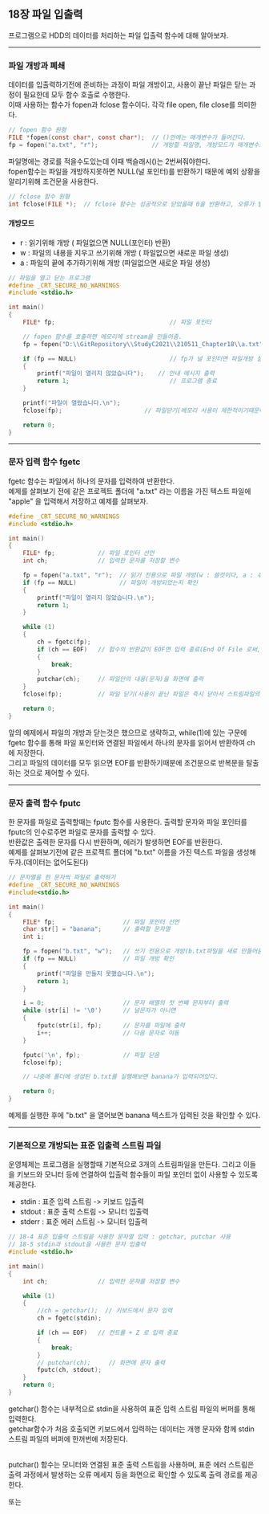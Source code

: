 ## 18장 파일 입출력
프로그램으로 HDD의 데이터를 처리하는 파일 입출력 함수에 대해 알아보자.

---------------------------------------------------------------------------

### 파일 개방과 폐쇄
데이터를 입출력하기전에 준비하는 과정이 파일 개방이고, 사용이 끝난 파일은 닫는 과정이 필요한데 모두 함수 호출로 수행한다.<br>
이때 사용하는 함수가 fopen과 fclose 함수이다. 각각 file open, file close를 의미한다.
```C
// fopen 함수 원형
FILE *fopen(const char*, const char*);  // ()안에는 매개변수가 들어간다.
fp = fopen("a.txt", "r");               // 개방할 파일명, 개방모드가 매개변수로 들어간다.
```
파일명에는 경로를 적을수도있는데 이때 백슬래시(\)는 2번써줘야한다.<br>
fopen함수는 파일을 개방하지못하면 NULL(널 포인터)를 반환하기 때문에 예외 상황을 알리기위해 조건문을 사용한다.
```C
// fclose 함수 원형
int fclose(FILE *);  // fclose 함수는 성공적으로 닫았을때 0을 반환하고, 오류가 발생하면 EOF(End Of File)을 반환한다.
```


#### 개방모드
- r : 읽기위해 개방 ( 파일없으면 NULL(포인터) 반환) <br>
- w : 파일의 내용을 지우고 쓰기위해 개방 ( 파일없으면 새로운 파일 생성) <br>
- a : 파일의 끝에 추가하기위해 개방 (파일없으면 새로운 파일 생성) <br>

```C
// 파일을 열고 닫는 프로그램
#define _CRT_SECURE_NO_WARNINGS
#include <stdio.h>

int main() 
{
	FILE* fp;                                // 파일 포인터

	// fopen 함수를 호출하면 메모리에 stream을 만들어줌.
	fp = fopen("D:\\GitRepository\\StudyC2021\\210511_Chapter18\\a.txt", "r");  // a.txt파일을 읽기 전용으로 개방

	if (fp == NULL)                          // fp가 널 포인터면 파일개방 실패
	{
		printf("파일이 열리지 않았습니다");    // 안내 메시지 출력
		return 1;                            // 프로그램 종료
	}

	printf("파일이 열렸습니다.\n");  
	fclose(fp);                       // 파일닫기(메모리 사용이 제한적이기때문에 작업이끝나면 닫는습관이 필요함)

	return 0;
}
```

---------------------------------------------------------------------------


### 문자 입력 함수 fgetc
fgetc 함수는 파일에서 하나의 문자를 입력하여 반환한다. <br>
예제를 살펴보기 전에 같은 프로젝트 폴더에 "a.txt" 라는 이름을 가진 텍스트 파일에 "apple" 을 입력해서 저장하고 예제를 살펴보자.
```C
#define _CRT_SECURE_NO_WARNINGS
#include <stdio.h>

int main() 
{
	FILE* fp;            // 파일 포인터 선언
	int ch;              // 입력한 문자를 저장할 변수

	fp = fopen("a.txt", "r");  // 읽기 전용으로 파일 개방(w : 쓸것이다, a : 추가해서 작성할것이다, r : 읽기만할것이다)
	if (fp == NULL)            // 파일이 개방되었는지 확인
	{
		printf("파일이 열리지 않았습니다.\n");
		return 1;
	}

	while (1) 
	{
		ch = fgetc(fp);
		if (ch == EOF)   // 함수의 반환값이 EOF면 입력 종료(End Of File 로써, -1로 자동으로 정의되어있기도함)
		{
			break;
		}
		putchar(ch);     // 파일안의 내용(문자)을 화면에 출력
	}
	fclose(fp);          // 파일 닫기(사용이 끝난 파일은 즉시 닫아서 스트림파일의 데이터를 장치에 기록하는 것이 좋음)

	return 0;
}
```
앞의 예제에서 파일의 개방과 닫는것은 했으므로 생략하고, while(1)에 있는 구문에 fgetc 함수를 통해 파일 포인터와 연결된 파일에서 하나의 문자를 읽어서 반환하여 ch에 저장한다. <br>
그리고 파일의 데이터를 모두 읽으면 EOF를 반환하기때문에 조건문으로 반복문을 탈출하는 것으로 제어할 수 있다.<br>

---------------------------------------------------------------------------

### 문자 출력 함수 fputc
한 문자를 파일로 출력할때는 fputc 함수를 사용한다. 출력할 문자와 파일 포인터를 fputc의 인수로주면 파일로 문자를 출력할 수 있다.<br>
반환값은 출력한 문자를 다시 반환하며, 에러가 발생하면 EOF를 반환한다. <br>
예제를 살펴보기전에 같은 프로젝트 폴더에 "b.txt" 이름을 가진 텍스트 파일을 생성해두자.(데이터는 없어도된다)<br>

```C
// 문자열을 한 문자씩 파일로 출력하기
#define _CRT_SECURE_NO_WARNINGS
#include<stdio.h>

int main()
{
	FILE* fp;                   // 파일 포인터 선언
	char str[] = "banana";      // 출력할 문자열
	int i;

	fp = fopen("b.txt", "w");   // 쓰기 전용으로 개방(b.txt파일을 새로 만들어줌)
	if (fp == NULL)             // 파일 개방 확인
	{
		printf("파일을 만들지 못했습니다.\n");
		return 1;
	}

	i = 0;                      // 문자 배열의 첫 번째 문자부터 출력
	while (str[i] != '\0')      // 널문자가 아니면
	{
		fputc(str[i], fp);      // 문자를 파일에 출력
		i++;                    // 다음 문자로 이동
	}

	fputc('\n', fp);            // 파일 닫음
	fclose(fp);

	// 나중에 폴더에 생성된 b.txt를 실행해보면 banana가 입력되어있다.

	return 0;
}
```
예제를 실행한 후에 "b.txt" 을 열어보면 banana 텍스트가 입력된 것을 확인할 수 있다.

---------------------------------------------------------------------------

### 기본적으로 개방되는 표준 입출력 스트림 파일
운영체제는 프로그램을 실행할때 기본적으로 3개의 스트림파일을 만든다. 그리고 이들을 키보드와 모니터 등에 연결하여 입출력 함수들이 파일 포인터 없이 사용할 수 있도록 제공한다. <br>
- stdin  : 표준 입력 스트림 -> 키보드 입출력
- stdout : 표준 출력 스트림 -> 모니터 입출력
- stderr : 표준 에러 스트림 -> 모니터 입출력

```C
// 18-4 표준 입출력 스트림을 사용한 문자열 입력 : getchar, putchar 사용
// 18-5 stdin과 stdout을 사용한 문자 입출력
#include <stdio.h>

int main() 
{
	int ch;              // 입력한 문자를 저장할 변수

	while (1) 
	{
		//ch = getchar();  // 키보드에서 문자 입력
		ch = fgetc(stdin);

		if (ch == EOF)   // 컨트롤 + Z 로 입력 종료
		{
			break;
		}
		// putchar(ch);     // 화면에 문자 출력
		fputc(ch, stdout);
	}
	return 0;
}
```
getchar() 함수는 내부적으로 stdin을 사용하여 표준 입력 스트림 파일의 버퍼를 통해 입력한다. <br>
getchar함수가 처음 호출되면 키보드에서 입력하는 데이터는 개행 문자와 함께 stdin 스트림 파일의 버퍼에 한꺼번에 저장된다.<br><br>

putchar() 함수는 모니터와 연결된 표준 출력 스트림을 사용하며, 표준 에러 스트림은 출력 과정에서 발생하는 오류 메세지 등을 화면으로 확인할 수 있도록 출력 경로를 제공한다.<br>

또는<br>

